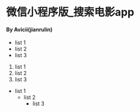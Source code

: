 # 微信小程序版_搜索电影app

#### By Avicii(jianrulin)

- list 1
- list 2
- list 3


1. list 1
2. list 2
3. list 3

* list 1
	* list 2
		* list 3